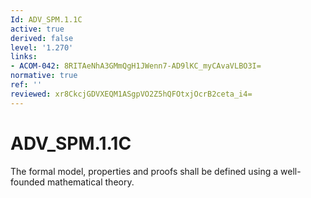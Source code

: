 ```yaml
---
Id: ADV_SPM.1.1C
active: true
derived: false
level: '1.270'
links:
- ACOM-042: 8RITAeNhA3GMmQgH1JWenn7-AD9lKC_myCAvaVLBO3I=
normative: true
ref: ''
reviewed: xr8CkcjGDVXEQM1ASgpVO2Z5hQFOtxjOcrB2ceta_i4=
---
```


# ADV_SPM.1.1C

The formal model, properties and proofs shall be defined using a well-founded mathematical theory.